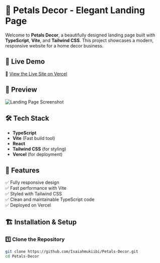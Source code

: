 # 🌸 Petals Decor - Elegant Landing Page

Welcome to **Petals Decor**, a beautifully designed landing page built with **TypeScript**, **Vite**, and **Tailwind CSS**. This project showcases a modern, responsive website for a home decor business.

## 🚀 Live Demo
🔗 [View the Live Site on Vercel](https://your-vercel-url.vercel.app)  

## 📸 Preview
![Landing Page Screenshot](https://your-image-url.com/screenshot.png)

## 🛠️ Tech Stack
- **TypeScript**
- **Vite** (Fast build tool)
- **React**
- **Tailwind CSS** (for styling)
- **Vercel** (for deployment)

## 📖 Features
✅ Fully responsive design  
✅ Fast performance with Vite  
✅ Styled with Tailwind CSS  
✅ Clean and maintainable TypeScript code  
✅ Deployed on Vercel  

## 🏗️ Installation & Setup

### 1️⃣ Clone the Repository
```sh
git clone https://github.com/Isaiahmukiibi/Petals-Decor.git
cd Petals-Decor


